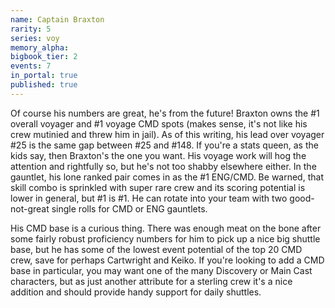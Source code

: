 ```yaml
---
name: Captain Braxton
rarity: 5
series: voy
memory_alpha:
bigbook_tier: 2
events: 7
in_portal: true
published: true
---
```


Of course his numbers are great, he's from the future! Braxton owns the #1 overall voyager and #1 voyage CMD spots (makes sense, it's not like his crew mutinied and threw him in jail). As of this writing, his lead over voyager #25 is the same gap between #25 and #148. If you're a stats queen, as the kids say, then Braxton's the one you want. His voyage work will hog the attention and rightfully so, but he's not too shabby elsewhere either. In the gauntlet, his lone ranked pair comes in as the #1 ENG/CMD. Be warned, that skill combo is sprinkled with super rare crew and its scoring potential is lower in general, but #1 is #1. He can rotate into your team with two good-not-great single rolls for CMD or ENG gauntlets.

His CMD base is a curious thing. There was enough meat on the bone after some fairly robust proficiency numbers for him to pick up a nice big shuttle base, but he has some of the lowest event potential of the top 20 CMD crew, save for perhaps Cartwright and Keiko. If you're looking to add a CMD base in particular, you may want one of the many Discovery or Main Cast characters, but as just another attribute for a sterling crew it's a nice addition and should provide handy support for daily shuttles.
